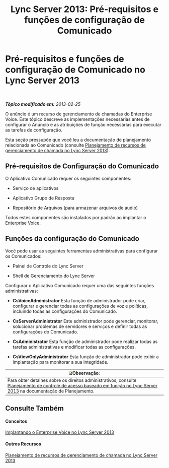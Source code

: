 ﻿---
title: 'Lync Server 2013: Pré-requisitos e funções de configuração de Comunicado'
TOCTitle: Pré-requisitos e funções de configuração de Comunicado
ms:assetid: 82f2dfe9-4c5e-4d65-96a1-96495d506ea4
ms:mtpsurl: https://technet.microsoft.com/pt-br/library/Gg398658(v=OCS.15)
ms:contentKeyID: 49307300
ms.date: 05/19/2016
mtps_version: v=OCS.15
ms.translationtype: HT
---

# Pré-requisitos e funções de configuração de Comunicado no Lync Server 2013

 

_**Tópico modificado em:** 2013-02-25_

O anúncio é um recurso de gerenciamento de chamadas do Enterprise Voice. Este tópico descreve as implementações necessárias antes de configurar o Anúncio e as atribuições de função necessárias para executar as tarefas de configuração.

Esta seção pressupõe que você leu a documentação de planejamento relacionada ao Comunicado (consulte [Planejamento de recursos de gerenciamento de chamada no Lync Server 2013](lync-server-2013-planning-for-call-management-features.md)).

## Pré-requisitos de Configuração do Comunicado

O Aplicativo Comunicado requer os seguintes componentes:

  - Serviço de aplicativos

  - Aplicativo Grupo de Resposta

  - Repositório de Arquivos (para armazenar arquivos de áudio)

Todos estes componentes são instalados por padrão ao implantar o Enterprise Voice.

## Funções da configuração do Comunicado

Você pode usar as seguintes ferramentas administrativas para configurar os Comunicados:

  - Painel de Controle do Lync Server

  - Shell de Gerenciamento do Lync Server

Configurar o Aplicativo Comunicado requer uma das seguintes funções administrativas:

  - **CsVoiceAdministrator** Esta função de administrador pode criar, configurar e gerenciar todas as configurações de voz e políticas, incluindo todas as configurações do Comunicado.

  - **CsServerAdministrator** Este administrador pode gerenciar, monitorar, solucionar problemas de servidores e serviços e definir todas as configurações do Comunicado.

  - **CsAdministrator** Esta função de administrador pode realizar todas as tarefas administrativas e modificar todas as configurações.

  - **CsViewOnlyAdministrator** Esta função de administrador pode exibir a implantação para monitorar a sua integridade.

<table>
<thead>
<tr class="header">
<th><img src="images/Gg425756.note(OCS.15).gif" title="note" alt="note" />Observação:</th>
</tr>
</thead>
<tbody>
<tr class="odd">
<td>Para obter detalhes sobre os direitos administrativos, consulte <a href="lync-server-2013-planning-for-role-based-access-control.md">Planejamento de controle de acesso baseado em função no Lync Server 2013</a> na documentação de Planejamento.</td>
</tr>
</tbody>
</table>


## Consulte Também

#### Conceitos

[Implantando o Enterprise Voice no Lync Server 2013](lync-server-2013-deploying-enterprise-voice.md)  

#### Outros Recursos

[Planejamento de recursos de gerenciamento de chamada no Lync Server 2013](lync-server-2013-planning-for-call-management-features.md)

